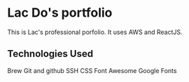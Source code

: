 # Lac Do's portfolio
This is Lac's professional porfolio. It uses AWS and ReactJS.

## Technologies Used

Brew
Git and github
SSH
CSS
Font Awesome
Google Fonts
